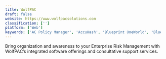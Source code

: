 ```yaml
---
title: WolfPAC
draft: false 
website: https://www.wolfpacsolutions.com
classification: ['']
platform: ['Web']
keywords: ['AC Policy Manager', 'AccuHash', 'Blueprint OneWorld', 'Blueprint RCM', 'Borealis Application', 'Business Risk Management', 'CAMS - Compliance Auditing', 'DXi', 'Datto Alto', 'DueDil', 'LogicGate', 'LogicManager', 'Preparis', 'Process Unity', 'ResilienceONE', 'SAI360', 'TRADEPAQ TRM', 'Veriphy', 'riskcloud.NET']
---
```

Bring organization and awareness to your Enterprise Risk Management with WolfPAC’s integrated software offerings and consultative support services.